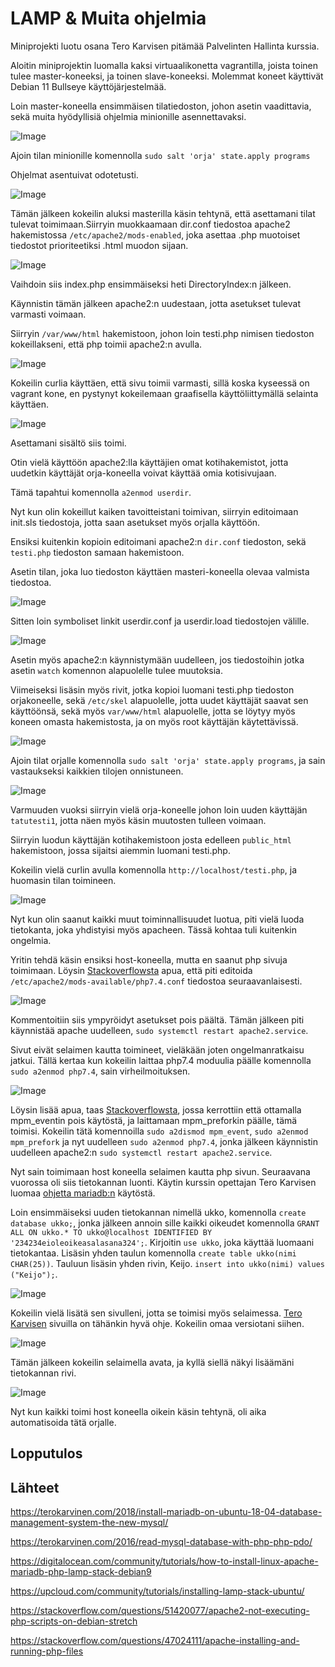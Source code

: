 # LAMP & Muita ohjelmia

Miniprojekti luotu osana Tero Karvisen pitämää Palvelinten Hallinta kurssia.

Aloitin miniprojektin luomalla kaksi virtuaalikonetta vagrantilla, joista toinen tulee master-koneeksi, ja toinen slave-koneeksi. Molemmat koneet käyttivät Debian 11 Bullseye käyttöjärjestelmää.

Loin master-koneella ensimmäisen tilatiedoston, johon asetin vaadittavia, sekä muita hyödyllisiä ohjelmia minionille asennettavaksi.

![Image](https://raw.githubusercontent.com/taanttila/palvelintenhallinta-miniprojekti/main/screenshots/programs1.PNG)

Ajoin tilan minionille komennolla `sudo salt 'orja' state.apply programs`

Ohjelmat asentuivat odotetusti.

![Image](https://raw.githubusercontent.com/taanttila/palvelintenhallinta-miniprojekti/main/screenshots/asennusprograms.PNG)

Tämän jälkeen kokeilin aluksi masterilla käsin tehtynä, että asettamani tilat tulevat toimimaan.Siirryin muokkaamaan dir.conf tiedostoa apache2 hakemistossa `/etc/apache2/mods-enabled`, joka asettaa .php muotoiset tiedostot prioriteetiksi .html muodon sijaan.

![Image](https://raw.githubusercontent.com/taanttila/palvelintenhallinta-miniprojekti/main/screenshots/apachepref.PNG)

Vaihdoin siis index.php ensimmäiseksi heti DirectoryIndex:n jälkeen. 

Käynnistin tämän jälkeen apache2:n uudestaan, jotta asetukset tulevat varmasti voimaan. 

Siirryin `/var/www/html` hakemistoon, johon loin testi.php nimisen tiedoston kokeillakseni, että php toimii apache2:n avulla.

![Image](https://raw.githubusercontent.com/taanttila/palvelintenhallinta-miniprojekti/main/screenshots/testiphpfile.PNG)

Kokeilin curlia käyttäen, että sivu toimii varmasti, sillä koska kyseessä on vagrant kone, en pystynyt kokeilemaan graafisella käyttöliittymällä selainta käyttäen.

![Image](https://raw.githubusercontent.com/taanttila/palvelintenhallinta-miniprojekti/main/screenshots/curltesti.PNG)

Asettamani sisältö siis toimi. 

Otin vielä käyttöön apache2:lla käyttäjien omat kotihakemistot, jotta uudetkin käyttäjät orja-koneella voivat käyttää omia kotisivujaan. 

Tämä tapahtui komennolla `a2enmod userdir`.

Nyt kun olin kokeillut kaiken tavoitteistani toimivan, siirryin editoimaan init.sls tiedostoja, jotta saan asetukset myös orjalla käyttöön.

Ensiksi kuitenkin kopioin editoimani apache2:n `dir.conf` tiedoston, sekä `testi.php` tiedoston samaan hakemistoon.

Asetin tilan, joka luo tiedoston käyttäen masteri-koneella olevaa valmista tiedostoa.

![Image](https://raw.githubusercontent.com/taanttila/palvelintenhallinta-miniprojekti/main/screenshots/initslsdirconf.PNG)

Sitten loin symboliset linkit userdir.conf ja userdir.load tiedostojen välille. 

![Image](https://raw.githubusercontent.com/taanttila/palvelintenhallinta-miniprojekti/main/screenshots/symlinkit.PNG)
 
Asetin myös apache2:n käynnistymään uudelleen, jos tiedostoihin jotka asetin `watch` komennon alapuolelle tulee muutoksia.

Viimeiseksi lisäsin myös rivit, jotka kopioi luomani testi.php tiedoston orjakoneelle, sekä `/etc/skel` alapuolelle, jotta uudet käyttäjät saavat sen käyttöönsä, sekä myös `var/www/html` alapuolelle, jotta se löytyy myös koneen omasta hakemistosta, ja on myös root käyttäjän käytettävissä.

![Image](https://raw.githubusercontent.com/taanttila/palvelintenhallinta-miniprojekti/main/screenshots/testiphp1.PNG)

Ajoin tilat orjalle komennolla `sudo salt 'orja' state.apply programs`, ja sain vastaukseksi kaikkien tilojen onnistuneen.

![Image](https://raw.githubusercontent.com/taanttila/palvelintenhallinta-miniprojekti/main/screenshots/orjaonnistui.PNG)

Varmuuden vuoksi siirryin vielä orja-koneelle johon loin uuden käyttäjän `tatutesti1`, jotta näen myös käsin muutosten tulleen voimaan. 

Siirryin luodun käyttäjän kotihakemistoon josta edelleen `public_html` hakemistoon, jossa sijaitsi aiemmin luomani testi.php.

Kokeilin vielä curlin avulla komennolla `http://localhost/testi.php`, ja huomasin tilan toimineen.

![Image](https://raw.githubusercontent.com/taanttila/palvelintenhallinta-miniprojekti/main/screenshots/orjauusikayttis.PNG)

Nyt kun olin saanut kaikki muut toiminnallisuudet luotua, piti vielä luoda tietokanta, joka yhdistyisi myös apacheen. Tässä kohtaa tuli kuitenkin ongelmia.

Yritin tehdä käsin ensiksi host-koneella, mutta en saanut php sivuja toimimaan. Löysin [Stackoverflowsta](https://stackoverflow.com/questions/51420077/apache2-not-executing-php-scripts-on-debian-stretch) apua, että piti editoida `/etc/apache2/mods-available/php7.4.conf` tiedostoa seuraavanlaisesti.

![Image](https://raw.githubusercontent.com/taanttila/palvelintenhallinta-miniprojekti/main/screenshots/editoituphpconf.PNG)

Kommentoitiin siis ympyröidyt asetukset pois päältä. Tämän jälkeen piti käynnistää apache uudelleen, `sudo systemctl restart apache2.service`.

Sivut eivät selaimen kautta toimineet, vieläkään joten ongelmanratkaisu jatkui. Tällä kertaa kun kokeilin laittaa php7.4 moduulia päälle komennolla `sudo a2enmod php7.4`, sain virheilmoituksen. 

![Image](https://raw.githubusercontent.com/taanttila/palvelintenhallinta-miniprojekti/main/screenshots/phpherja.PNG)

Löysin lisää apua, taas [Stackoverflowsta](https://stackoverflow.com/questions/47024111/apache-installing-and-running-php-files), jossa kerrottiin että ottamalla mpm_eventin pois käytöstä, ja laittamaan mpm_preforkin päälle, tämä toimisi. Kokeilin tätä komennoilla `sudo a2dismod mpm_event`, `sudo a2enmod mpm_prefork` ja nyt uudelleen `sudo a2enmod php7.4`, jonka jälkeen käynnistin uudelleen apache2:n `sudo systemctl restart apache2.service`. 

Nyt sain toimimaan host koneella selaimen kautta php sivun. Seuraavana vuorossa oli siis tietokannan luonti. Käytin kurssin opettajan Tero Karvisen luomaa [ohjetta mariadb:n](https://terokarvinen.com/2018/install-mariadb-on-ubuntu-18-04-database-management-system-the-new-mysql/) käytöstä. 

Loin ensimmäiseksi uuden tietokannan nimellä ukko, komennolla `create database ukko;`, jonka jälkeen annoin sille kaikki oikeudet komennolla `GRANT ALL ON ukko.* TO ukko@localhost IDENTIFIED BY '234234eioleoikeasalasana324';`. Kirjoitin `use ukko`, joka käyttää luomaani tietokantaa. Lisäsin yhden taulun komennolla `create table ukko(nimi CHAR(25))`. Tauluun lisäsin yhden rivin, Keijo. `insert into ukko(nimi) values ("Keijo");`.

![Image](https://raw.githubusercontent.com/taanttila/palvelintenhallinta-miniprojekti/main/screenshots/mariadbukko.PNG)

Kokeilin vielä lisätä sen sivulleni, jotta se toimisi myös selaimessa. [Tero Karvisen](https://terokarvinen.com/2016/read-mysql-database-with-php-php-pdo/) sivuilla on tähänkin hyvä ohje. Kokeilin omaa versiotani siihen. 

![Image](https://raw.githubusercontent.com/taanttila/palvelintenhallinta-miniprojekti/main/screenshots/phpdbtesti.PNG)

Tämän jälkeen kokeilin selaimella avata, ja kyllä siellä näkyi lisäämäni tietokannan rivi.

![Image](https://raw.githubusercontent.com/taanttila/palvelintenhallinta-miniprojekti/main/screenshots/localhostdbtesti.PNG)

Nyt kun kaikki toimi host koneella oikein käsin tehtynä, oli aika automatisoida tätä orjalle. 







## Lopputulos

<!---Sain tavoitteeni onnistumaan, vaikka ne eivät suuria olleetkaan. Käynnissä oli samanaikaisesti useamman eri kurssin projekteja, joten minun piti kaventaa projektieni sisältöjä.--->

<!---Luotu ympäristö ei ole kovin tietoturvallinen, mutta ne asetukset on helppo lisätä jälkeenpäinkin.---> 



## Lähteet

https://terokarvinen.com/2018/install-mariadb-on-ubuntu-18-04-database-management-system-the-new-mysql/

https://terokarvinen.com/2016/read-mysql-database-with-php-php-pdo/

https://digitalocean.com/community/tutorials/how-to-install-linux-apache-mariadb-php-lamp-stack-debian9

https://upcloud.com/community/tutorials/installing-lamp-stack-ubuntu/

https://stackoverflow.com/questions/51420077/apache2-not-executing-php-scripts-on-debian-stretch

https://stackoverflow.com/questions/47024111/apache-installing-and-running-php-files
